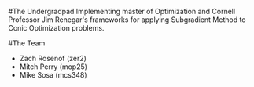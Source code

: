 #The Undergradpad
Implementing master of Optimization and Cornell Professor Jim Renegar's frameworks for applying Subgradient Method to Conic Optimization problems.

#The Team
* Zach Rosenof (zer2)
* Mitch Perry (mop25)
* Mike Sosa (mcs348)

